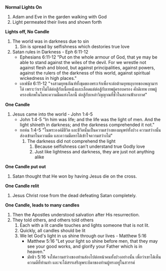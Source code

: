 **Normal Lights On**

1. Adam and Eve in the garden walking with God
2. Light permeated their lives and shown forth

**Lights off, No Candle**

1. The world was in darkness due to sin
    1. Sin is spread by selfishness which destories true love
2. Satan rules in Darkness - Eph 6:11-12
    - Ephesians 6:11-12 "Put on the whole armour of God, that ye may be able to stand against the wiles of the devil. For we wrestle not against flesh and blood, but against principalities, against powers, against the rulers of the darkness of this world, against spiritual wickedness in high places."
    - เอเฟซัส 6:11-12 "จงสวมยุทธภัณฑ์ทั้งชุดของพระเจ้าเพื่อจะต่อต้านยุทธอุบายของพญามารได้ เพราะว่าเราไม่ได้ต่อสู้กับเนื้อหนังและเลือดแต่ต่อสู้กับเทพผู้ครอบครอง ศักดิเทพ เทพผู้ครองพิภพในโมหะความมืดแห่งโลกนี้ ต่อสู้กับเหล่าวิญญาณที่ชั่วในสถานฟ้าอากาศ"

**One Candle**

1.  Jesus came into the world - John 1:4-5
    -   John 1:4-5 "In him was life; and the life was the light of men. And the light shineth in darkness; and the darkness comprehended it not."
    -   ยอห์น 1:4-5 "ในพระองค์มีชีวิต และชีวิตนั้นเป็นความสว่างของมนุษย์ทั้งปวง ความสว่างนั้นส่องเข้ามาในความมืด และความมืดหาได้เข้าใจความสว่างไม่"
        1. The darkness did not comprehend the light
            1. Because selfishness can't understand true Godly love
            2. Just like lightness and darkness, they are just not anything alike

**One Candle put out**

1. Satan thought that He won by having Jesus die on the cross.

**One Candle relit**

1. Jesus Christ rose from the dead defeating Satan completely.

**One Candle, leads to many candles**

1. Then the Apostles understood salvation after His resurrection.
2. They told others, and others told others
    1. Each with a lit candle touches and lights someone that is not lit.
    2. Quickly, all candles should be lit
    3. We let God's light in us shine through our lives - Matthew 5:16
        - Matthew 5:16 "Let your light so shine before men, that they may see your good works, and glorify your Father which is in heaven."
        - มัทธิว 5:16 จงให้ความสว่างของท่านส่องไปต่อหน้าคนทั้งปวงอย่างนั้น เพื่อว่าเขาได้เห็นความดีที่ท่านทำ และจะได้สรรเสริญพระบิดาของท่านผู้ทรงอยู่ในสวรรค์

